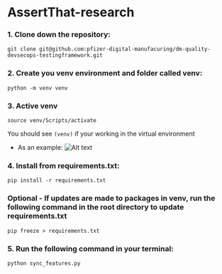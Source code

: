 # AssertThat-research

### 1. Clone down the repository:
`git clone git@github.com:pfizer-digital-manufacuring/dm-quality-devsecops-testingframework.git`


### 2. Create you venv environment and folder called venv:
`python -m venv venv`

### 3. Active venv
`source venv/Scripts/activate`

You should see `(venv)` if your working in the virtual environment
- As an example:
![Alt text](docs/images/venvActivated.png)

### 4. Install from requirements.txt:
`pip install -r requirements.txt`

### Optional - If updates are made to packages in venv, run the following command in the **root directory** to update requirements.txt 
`pip freeze > requirements.txt`

### 5. Run the following command in your terminal:
`python sync_features.py`